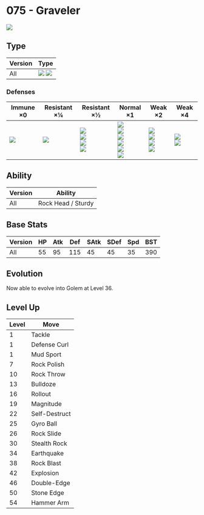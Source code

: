 # 075 - Graveler
![][075]

## Type

Version | Type
---     | ---
All     | ![][rock]  ![][ground]

### Defenses

Immune ×0         | Resistant ×¼    | Resistant ×½                                             | Normal ×1                                                                            | Weak ×2                                                    | Weak ×4
---               | ---             | ---                                                      | ---                                                                                  | ---                                                        | ---
![][electric]<br> | ![][poison]<br> | ![][normal]<br>![][flying]<br>![][rock]<br>![][fire]<br> | ![][bug]<br>![][ghost]<br>![][psychic]<br>![][dragon]<br>![][dark]<br>![][fairy]<br> | ![][fighting]<br>![][ground]<br>![][steel]<br>![][ice]<br> | ![][water]<br>![][grass]<br>

## Ability

Version | Ability
---     | ---
All     | Rock Head / Sturdy

## Base Stats

Version | HP  | Atk | Def | SAtk | SDef | Spd | BST
---     | --- | --- | --- | ---  | ---  | --- | ---
All     | 55  | 95  | 115 | 45   | 45   | 35  | 390

## Evolution
Now able to evolve into Golem at Level 36.

## Level Up

Level | Move
---   | ---
1     | Tackle
1     | Defense Curl
1     | Mud Sport
7     | Rock Polish
10    | Rock Throw
13    | Bulldoze
16    | Rollout
19    | Magnitude
22    | Self-Destruct
25    | Gyro Ball
26    | Rock Slide
30    | Stealth Rock
34    | Earthquake
38    | Rock Blast
42    | Explosion
46    | Double-Edge
50    | Stone Edge
54    | Hammer Arm

[075]: ../img/pokemon/075.png
[normal]: ../img/types/normal.png
[fire]: ../img/types/fire.png
[fighting]: ../img/types/fighting.png
[water]: ../img/types/water.png
[flying]: ../img/types/flying.png
[grass]: ../img/types/grass.png
[poison]: ../img/types/poison.png
[electric]: ../img/types/electric.png
[ground]: ../img/types/ground.png
[psychic]: ../img/types/psychic.png
[rock]: ../img/types/rock.png
[ice]: ../img/types/ice.png
[bug]: ../img/types/bug.png
[dragon]: ../img/types/dragon.png
[ghost]: ../img/types/ghost.png
[dark]: ../img/types/dark.png
[steel]: ../img/types/steel.png
[fairy]: ../img/types/fairy.png
